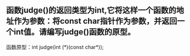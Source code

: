## 函数judge()的返回类型为int,它将这样一个函数的地址作为参数：将const char指针作为参数，并返回一个int值。请编写judge()函数的原型。

函数原型：int judge(int (\*)(const char\*));